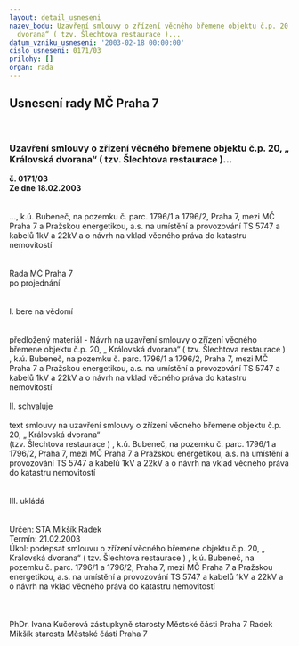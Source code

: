 ```yaml
---
layout: detail_usneseni
nazev_bodu: Uzavření smlouvy o zřízení věcného břemene objektu č.p. 20, „ Královská
  dvorana“ ( tzv. Šlechtova restaurace )...
datum_vzniku_usneseni: '2003-02-18 00:00:00'
cislo_usneseni: 0171/03
prilohy: []
organ: rada
---
```

<div id="ucUsn_pList" class="usn">
	<span><h2>Usnesení rady MČ Praha 7 </h2>
<br></span><div class="standBody">
<span><h3>Uzavření smlouvy o zřízení věcného břemene objektu č.p. 20, „ Královská dvorana“ ( tzv. Šlechtova restaurace )...</h3></span><div class="center">
		<strong>č. 0171/03</strong><br>
	</div>
<div class="center">
		<strong>Ze dne 18.02.2003</strong><br><br>
	</div>
<br>..., k.ú. Bubeneč, na pozemku č. parc. 1796/1 a 1796/2, Praha 7, mezi  MČ Praha 7 a Pražskou energetikou, a.s. na umístění a provozování TS 5747 a kabelů 1kV a 22kV a o návrh na vklad věcného práva do katastru nemovitostí <br><br><br>Rada MČ Praha 7<br>po projednání<br><br><br>I.	bere na vědomí<br><br> <br>předložený materiál - Návrh na uzavření smlouvy o zřízení věcného břemene objektu č.p. 20, „ Královská dvorana“ ( tzv. Šlechtova restaurace ) , k.ú. Bubeneč, na pozemku č. parc. 1796/1 a 1796/2, Praha 7, mezi  MČ Praha 7 a Pražskou energetikou, a.s. na umístění a provozování TS 5747 a kabelů 1kV a 22kV a o návrh na vklad věcného práva do katastru nemovitostí<br><br>II.	schvaluje <br><br>text smlouvy na uzavření smlouvy o zřízení věcného břemene objektu č.p. 20, „ Královská dvorana“ <br>(tzv. Šlechtova restaurace ) , k.ú. Bubeneč, na pozemku č. parc. 1796/1 a 1796/2, Praha 7, mezi  MČ Praha 7 a Pražskou energetikou, a.s. na umístění a provozování TS 5747 a kabelů 1kV a 22kV a o návrh na vklad věcného práva do katastru nemovitostí<br><br><br>III.	ukládá <br><br> <br>Určen:	STA Mikšík Radek<br>Termín: 21.02.2003<br>Úkol:	podepsat smlouvu o zřízení věcného břemene objektu č.p. 20, „ Královská dvorana“ ( tzv. Šlechtova restaurace ) , k.ú. Bubeneč, na pozemku č. parc. 1796/1 a 1796/2, Praha 7, mezi  MČ Praha 7 a Pražskou energetikou, a.s. na umístění a provozování TS 5747 a kabelů 1kV a 22kV a o návrh na vklad věcného práva do katastru nemovitostí<br> <br> <br>	<br>PhDr. Ivana Kučerová zástupkyně starosty Městské části Praha 7	 Radek Mikšík starosta Městské části Praha 7<br>	<br><br>
</div>
</div>